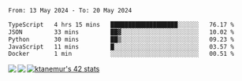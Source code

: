 <!--START_SECTION:waka-->

```txt
From: 13 May 2024 - To: 20 May 2024

TypeScript   4 hrs 15 mins   ███████████████████░░░░░░   76.17 %
JSON         33 mins         ██▓░░░░░░░░░░░░░░░░░░░░░░   10.02 %
Python       30 mins         ██▒░░░░░░░░░░░░░░░░░░░░░░   09.23 %
JavaScript   11 mins         █░░░░░░░░░░░░░░░░░░░░░░░░   03.57 %
Docker       1 min           ░░░░░░░░░░░░░░░░░░░░░░░░░   00.51 %
```

<!--END_SECTION:waka-->
<a href="https://github.com/anuraghazra/github-readme-stats">
  <img align="left" src="https://github-readme-stats.vercel.app/api?username=Tanesan&count_private=true&show_icons=true" />
<img align="left" src="https://github-readme-stats.vercel.app/api/top-langs/?username=Tanesan" />
</a>

[![ktanemur's 42 stats](https://badge42.vercel.app/api/v2/cl1wslf6s002109l771rng2w8/stats?cursusId=21&coalitionId=62)](https://github.com/JaeSeoKim/badge42)

